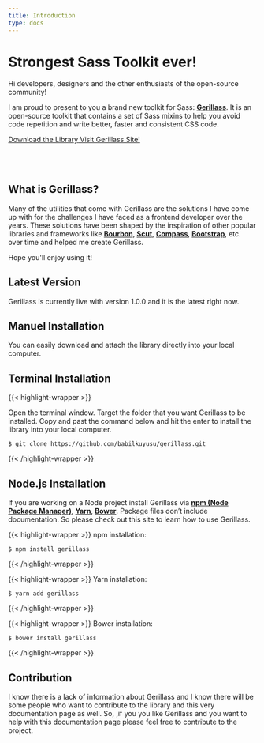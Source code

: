 ```yaml
---
title: Introduction
type: docs
---
```


# Strongest Sass Toolkit ever!

Hi developers, designers and the other enthusiasts of the open-source community! 

I am proud to present to you a brand new toolkit for Sass: [**Gerillass**](https://gerillass.com/). It is an open-source toolkit that contains a set of Sass mixins to help you avoid code repetition and write better, faster and consistent CSS code.

<div class="btn-wrapper flex flex-wrap" style="margin-bottom: 80px;">
    <a class="btn small" href="https://github.com/babilkuyusu/gerillass" target="_blank">
        <ion-icon name="download-outline"></ion-icon>
        <span class="btn-text">Download the Library</span>
    </a>
    <a class="btn small" href="https://gerillass.com/" target="_blank">
        <ion-icon name="link-outline"></ion-icon>
        <span class="btn-text">Visit Gerillass Site!</span>
    </a>
</div>

## What is Gerillass?

Many of the utilities that come with Gerillass are the solutions I have come up with for the challenges I have faced as a frontend developer over the years. These solutions have been shaped by the inspiration of other popular libraries and frameworks like [**Bourbon**](https://www.bourbon.io/), [**Scut**](https://davidtheclark.github.io/scut/), [**Compass**](http://compass-style.org/), [**Bootstrap**](https://getbootstrap.com/), etc. over time and helped me create Gerillass.

Hope you'll enjoy using it!

## Latest Version

Gerillass is currently live with version 1.0.0 and it is the latest right now.

## Manuel Installation

You can easily download and attach the library directly into your local computer.

## Terminal Installation

{{< highlight-wrapper >}}

Open the terminal window. Target the folder that you want Gerillass to be installed. Copy and past the command below and hit the enter to install the library into your local computer.
    
    $ git clone https://github.com/babilkuyusu/gerillass.git

{{< /highlight-wrapper >}}

## Node.js Installation

If you are working on a Node project install Gerillass via [**npm (Node Package Manager)**](https://www.npmjs.com/), [**Yarn**](https://yarnpkg.com/), [**Bower**](https://bower.io/). Package files don’t include documentation. So please check out this site to learn how to use Gerillass.

{{< highlight-wrapper >}}
npm installation:

    $ npm install gerillass

{{< /highlight-wrapper >}}

{{< highlight-wrapper >}}
Yarn installation:

    $ yarn add gerillass

{{< /highlight-wrapper >}}

{{< highlight-wrapper >}}
Bower installation:

    $ bower install gerillass

{{< /highlight-wrapper >}}

## Contribution

I know there is a lack of information about Gerillass and I know there will be some people who want to contribute to the library and this very documentation page as well. So, ,if you you like Gerillass and you want to help with this documentation page please feel free to contribute to the project.

    





